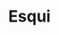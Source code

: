 ---
title: "Esqui"
image: "esqui.jpg"
icon: "esqui.svg"
id: "7"
locations:
  - place: "Puebla"
    contacts:
      - name: "Esqui de Puebla"
        link: "http://holi.com/"
        info: "53-84-63-99-62"
  - place: "Chacahua"
    contacts:
      - name: "Esqui de Chacahua"
        link: "http://holi.com/"
        info: "53-84-63-99-62"
      - name: "Esqui de Chacahua"
        link: "http://holi.com/"
        info: "Texto de esqui"
  - place: "Bacalar"
    contacts:
      - name: "Esqui de Bacalar"
        link: "http://holi.com/"
        info: "53-84-63-99-62"
---